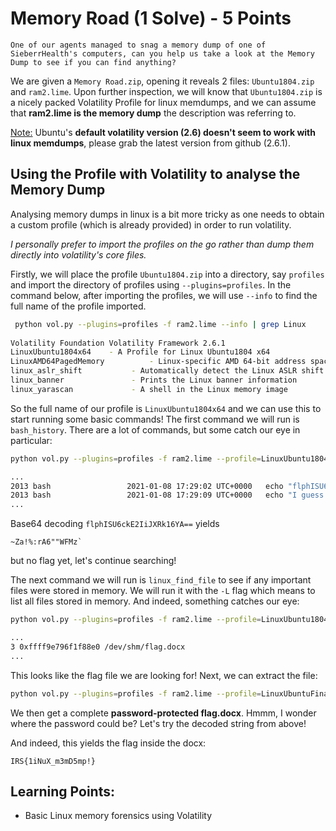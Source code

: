 # Memory Road (1 Solve) - 5 Points

```
One of our agents managed to snag a memory dump of one of SieberrHealth's computers, can you help us take a look at the Memory Dump to see if you can find anything?
```

We are given a `Memory Road.zip`, opening it reveals 2 files: `Ubuntu1804.zip` and `ram2.lime`. Upon further inspection, we will know that `Ubuntu1804.zip` is a nicely packed Volatility Profile for linux memdumps, and we can assume that **ram2.lime is the memory dump** the description was referring to.



<u>Note:</u> Ubuntu's **default volatility version (2.6) doesn't seem to work with linux memdumps**, please grab the latest version from github (2.6.1).

## Using the Profile with Volatility to analyse the Memory Dump

Analysing memory dumps in linux is a bit more tricky as one needs to obtain a custom profile (which is already provided) in order to run volatility.

*I personally prefer to import the profiles on the go rather than dump them directly into volatility's core files.*

Firstly, we will place the profile `Ubuntu1804.zip` into a directory, say `profiles` and import the directory of profiles using `--plugins=profiles`. In the command below, after importing the profiles, we will use `--info` to find the full name of the profile imported.

```bash
 python vol.py --plugins=profiles -f ram2.lime --info | grep Linux
 
Volatility Foundation Volatility Framework 2.6.1
LinuxUbuntu1804x64    - A Profile for Linux Ubuntu1804 x64
LinuxAMD64PagedMemory          - Linux-specific AMD 64-bit address space.
linux_aslr_shift           - Automatically detect the Linux ASLR shift
linux_banner               - Prints the Linux banner information
linux_yarascan             - A shell in the Linux memory image
```

So the full name of our profile is `LinuxUbuntu1804x64` and we can use this to start running some basic commands! The first command we will run is `bash_history`. There are a lot of commands, but some catch our eye in particular:

```bash
python vol.py --plugins=profiles -f ram2.lime --profile=LinuxUbuntu1804x64 linux_bash

...
2013 bash                 2021-01-08 17:29:02 UTC+0000   echo "flphISU6ckE2IiJXRk16YA=="
2013 bash                 2021-01-08 17:29:09 UTC+0000   echo "I guess this is important!"
...
```

Base64 decoding `flphISU6ckE2IiJXRk16YA==` yields 

```
~Za!%:rA6""WFMz`
```

but no flag yet, let's continue searching!

The next command we will run is `linux_find_file` to see if any important files were stored in memory. We will run it with the `-L` flag which means to list all files stored in memory. And indeed, something catches our eye:

```bash
python vol.py --plugins=profiles -f ram2.lime --profile=LinuxUbuntu1804x64 linux_find_file -L

...
3 0xffff9e796f1f88e0 /dev/shm/flag.docx
...
```

This looks like the flag file we are looking for! Next, we can extract the file:

```bash
python vol.py --plugins=profiles -f ram2.lime --profile=LinuxUbuntuFinalx64 linux_find_file -i 0xffff9e796f1f88e0 -O flag.docx
```

We then get a complete **password-protected flag.docx**. Hmmm, I wonder where the password could be? Let's try the decoded string from above!

And indeed, this yields the flag inside the docx:

```
IRS{1iNuX_m3mD5mp!}
```





## Learning Points:

- Basic Linux memory forensics using Volatility